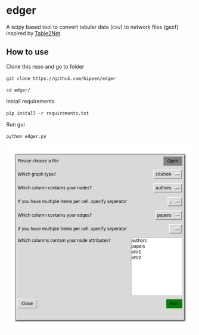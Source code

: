 # edger
A scipy based tool to convert tabular data (csv) to network files (gexf) inspired by [Table2Net](https://medialab.github.io/table2net/).

## How to use
Clone this repo and go to folder

`git clone https://github.com/bipsen/edger`

`cd edger/`

Install requirements

`pip install -r requirements.txt`

Run gui

`python edger.py`

![Screenshot of edger gui](edger_screenshot.png)

